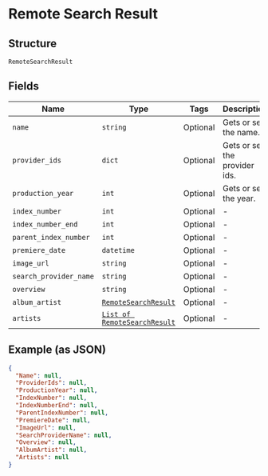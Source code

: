 
# Remote Search Result

## Structure

`RemoteSearchResult`

## Fields

| Name | Type | Tags | Description |
|  --- | --- | --- | --- |
| `name` | `string` | Optional | Gets or sets the name. |
| `provider_ids` | `dict` | Optional | Gets or sets the provider ids. |
| `production_year` | `int` | Optional | Gets or sets the year. |
| `index_number` | `int` | Optional | - |
| `index_number_end` | `int` | Optional | - |
| `parent_index_number` | `int` | Optional | - |
| `premiere_date` | `datetime` | Optional | - |
| `image_url` | `string` | Optional | - |
| `search_provider_name` | `string` | Optional | - |
| `overview` | `string` | Optional | - |
| `album_artist` | [`RemoteSearchResult`](../../doc/models/remote-search-result.md) | Optional | - |
| `artists` | [`List of RemoteSearchResult`](../../doc/models/remote-search-result.md) | Optional | - |

## Example (as JSON)

```json
{
  "Name": null,
  "ProviderIds": null,
  "ProductionYear": null,
  "IndexNumber": null,
  "IndexNumberEnd": null,
  "ParentIndexNumber": null,
  "PremiereDate": null,
  "ImageUrl": null,
  "SearchProviderName": null,
  "Overview": null,
  "AlbumArtist": null,
  "Artists": null
}
```

